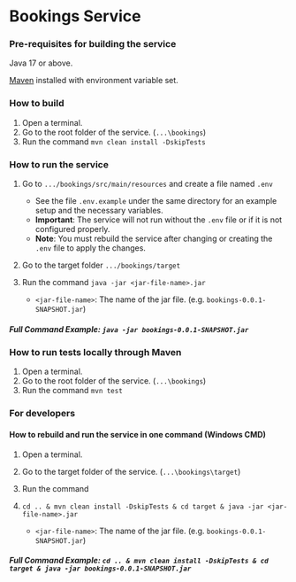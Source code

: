 # Bookings Service

### Pre-requisites for building the service
Java 17 or above.

[Maven](https://maven.apache.org/download.cgi) installed with environment variable set.

### How to build
1. Open a terminal.
2. Go to the root folder of the service. (`...\bookings`)
2. Run the command `mvn clean install -DskipTests`

### How to run the service
1. Go to `.../bookings/src/main/resources` and create a file named `.env`
   - See the file `.env.example` under the same directory for an example setup and the necessary variables.
   - **Important**: The service will not run without the `.env` file or if it is not configured properly.
   - **Note**: You must rebuild the service after changing or creating the `.env` file to apply the changes.

2. Go to the target folder  `.../bookings/target`
3. Run the command `java -jar <jar-file-name>.jar`

    * `<jar-file-name>`: The name of the jar file. (e.g. `bookings-0.0.1-SNAPSHOT.jar`)

##### Full Command Example: `java -jar bookings-0.0.1-SNAPSHOT.jar`

### How to run tests locally through Maven
1. Open a terminal.
2. Go to the root folder of the service. (`...\bookings`)
3. Run the command `mvn test`

### For developers

#### How to rebuild and run the service in one command (Windows CMD)
1. Open a terminal.
2. Go to the target folder of the service. (`...\bookings\target`)
3. Run the command
4. `cd .. & mvn clean install -DskipTests & cd target & java -jar <jar-file-name>.jar`

    * `<jar-file-name>`: The name of the jar file. (e.g. `bookings-0.0.1-SNAPSHOT.jar`)

##### Full Command Example: `cd .. & mvn clean install -DskipTests & cd target & java -jar bookings-0.0.1-SNAPSHOT.jar`
